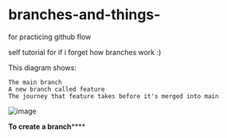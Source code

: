 # branches-and-things-
for practicing github flow


self tutorial for if i forget how branches work :) 

This diagram shows:

    The main branch
    A new branch called feature
    The journey that feature takes before it's merged into main

![image](https://github.com/JonathanCamberos/branches-and-things-/assets/73202309/22c319f2-463e-4724-931a-becdca6ba9ac)


**To create a branch******
